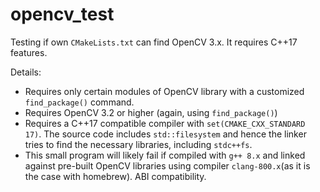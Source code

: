 # opencv_test
Testing if own `CMakeLists.txt` can find OpenCV 3.x. It requires C++17 features.

Details:

- Requires only certain modules of OpenCV library with a customized `find_package()` command.
- Requires OpenCV 3.2 or higher (again, using `find_package()`)
- Requires a C++17 compatible compiler with `set(CMAKE_CXX_STANDARD 17)`. The source code includes `std::filesystem` and hence the linker tries to find the necessary libraries, including `stdc++fs`.
- This small program will likely fail if compiled with `g++ 8.x` and linked against pre-built OpenCV libraries using compiler `clang-800.x`(as it is the case  with homebrew). ABI compatibility.

